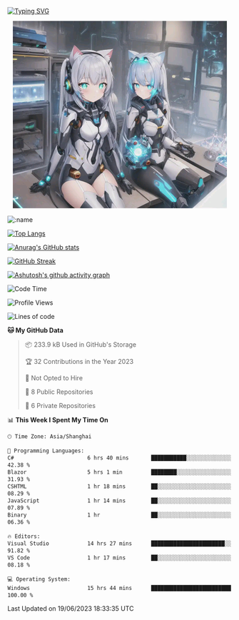 [![Typing SVG](https://readme-typing-svg.demolab.com?font=Fira+Code&pause=1000&color=F78FDE&width=435&lines=%E6%AC%A2%E8%BF%8E%E5%A4%A7%E4%BD%AC%E6%9D%A5%E8%AE%BF0v0)](https://git.io/typing-svg)


<p align="center">
  <a href="https://github.com/qq583044063qq"><img src="banner.png" alt="qq583044063qq Banner"></a>
</p>



![:name](https://count.getloli.com/get/@hk416?theme=rule34)

[![Top Langs](https://github-readme-stats.vercel.app/api/top-langs/?username=qq583044063qq&locale=cn&hide=javascript,html,css&theme=tokyonight)](https://github.com/anuraghazra/github-readme-stats)

[![Anurag's GitHub stats](https://github-readme-stats.vercel.app/api?username=qq583044063qq&count_private=true&show_icons=true&locale=cn&theme=tokyonight)](https://github.com/anuraghazra/github-readme-stats)

[![GitHub Streak](https://streak-stats.demolab.com/?user=qq583044063qq&locale=zh_Hans&theme=tokyonight)](https://git.io/streak-stats)

[![Ashutosh's github activity graph](https://github-readme-activity-graph.vercel.app/graph?username=qq583044063qq&theme=tokyo-night)](https://github.com/ashutosh00710/github-readme-activity-graph)

<!--START_SECTION:waka-->
![Code Time](http://img.shields.io/badge/Code%20Time-30%20hrs%2022%20mins-blue)

![Profile Views](http://img.shields.io/badge/Profile%20Views-44-blue)

![Lines of code](https://img.shields.io/badge/From%20Hello%20World%20I%27ve%20Written-904.7%20thousand%20lines%20of%20code-blue)

**🐱 My GitHub Data** 

> 📦 233.9 kB Used in GitHub's Storage 
 > 
> 🏆 32 Contributions in the Year 2023
 > 
> 🚫 Not Opted to Hire
 > 
> 📜 8 Public Repositories 
 > 
> 🔑 6 Private Repositories 
 > 
📊 **This Week I Spent My Time On** 

```text
🕑︎ Time Zone: Asia/Shanghai

💬 Programming Languages: 
C#                       6 hrs 40 mins       ███████████░░░░░░░░░░░░░░   42.38 % 
Blazor                   5 hrs 1 min         ████████░░░░░░░░░░░░░░░░░   31.93 % 
CSHTML                   1 hr 18 mins        ██░░░░░░░░░░░░░░░░░░░░░░░   08.29 % 
JavaScript               1 hr 14 mins        ██░░░░░░░░░░░░░░░░░░░░░░░   07.89 % 
Binary                   1 hr                ██░░░░░░░░░░░░░░░░░░░░░░░   06.36 % 

🔥 Editors: 
Visual Studio            14 hrs 27 mins      ███████████████████████░░   91.82 % 
VS Code                  1 hr 17 mins        ██░░░░░░░░░░░░░░░░░░░░░░░   08.18 % 

💻 Operating System: 
Windows                  15 hrs 44 mins      █████████████████████████   100.00 % 
```


 Last Updated on 19/06/2023 18:33:35 UTC
<!--END_SECTION:waka-->
